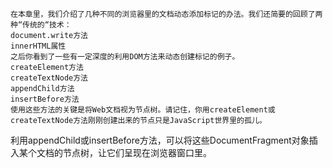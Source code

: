 	在本章里，我们介绍了几种不同的浏览器里的文档动态添加标记的办法。我们还简要的回顾了两种“传统的“技术：
	document.write方法
	innerHTML属性
	之后你看到了一些有一定深度的利用DOM方法来动态创建标记的例子。
	createElement方法
	createTextNode方法
	appendChild方法
	insertBefore方法
	使用这些方法的关键是将Web文档视为节点树。请记住，你用createElement或createTextNode方法刚刚创建出来的节点只是JavaScript世界里的孤儿。
利用appendChild或insertBefore方法，可以将这些DocumentFragment对象插入某个文档的节点树，让它们呈现在浏览器窗口里。
	